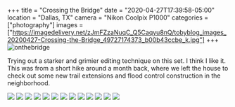 +++
title = "Crossing the Bridge"
date = "2020-04-27T17:39:58-05:00"
location = "Dallas, TX"
camera = "Nikon Coolpix P1000"
categories = ["photography"]
images = ["https://imagedelivery.net/zJmFZzaNuqC_Q5Caqyu8nQ/tobyblog_images_20200427-Crossing-the-Bridge_49727174373_b00b43ccbe_k.jpg"]
+++
![onthebridge](https://imagedelivery.net/zJmFZzaNuqC_Q5Caqyu8nQ/tobyblog_images_20200427-Crossing-the-Bridge_49727174373_b00b43ccbe_k.jpg/fit=scale-down,w=780,sharpen=1,f=auto,q=0.9,slow-connection-quality=0.3)
<!--more-->
Trying out a starker and grimier editing technique on this set. I think I like it. This was from a short hike around a month back, where we left the house to check out some new trail extensions and flood control construction in the neighborhood. 

<div id="mygallery">
		<a class="swipebox" href="https://imagedelivery.net/zJmFZzaNuqC_Q5Caqyu8nQ/tobyblog_images_20200427-Crossing-the-Bridge_49727720291_65985458c1_k.jpg/fit=scale-down,w=1024,sharpen=1,f=auto,q=0.9,slow-connection-quality=0.3">
			    <img src="https://imagedelivery.net/zJmFZzaNuqC_Q5Caqyu8nQ/tobyblog_images_20200427-Crossing-the-Bridge_49727720291_65985458c1_k.jpg/fit=scale-down,w=365,sharpen=1,f=auto,q=0.9,slow-connection-quality=0.3"></a>
		<a class="swipebox" href="https://imagedelivery.net/zJmFZzaNuqC_Q5Caqyu8nQ/tobyblog_images_20200427-Crossing-the-Bridge_49728035107_bb804103eb_k.jpg/fit=scale-down,w=1024,sharpen=1,f=auto,q=0.9,slow-connection-quality=0.3">
			    <img src="https://imagedelivery.net/zJmFZzaNuqC_Q5Caqyu8nQ/tobyblog_images_20200427-Crossing-the-Bridge_49728035107_bb804103eb_k.jpg/fit=scale-down,w=365,sharpen=1,f=auto,q=0.9,slow-connection-quality=0.3"></a>
		<a class="swipebox" href="https://imagedelivery.net/zJmFZzaNuqC_Q5Caqyu8nQ/tobyblog_images_20200427-Crossing-the-Bridge_49728034317_445d1d2ddf_k.jpg/fit=scale-down,w=1024,sharpen=1,f=auto,q=0.9,slow-connection-quality=0.3">
			    <img src="https://imagedelivery.net/zJmFZzaNuqC_Q5Caqyu8nQ/tobyblog_images_20200427-Crossing-the-Bridge_49728034317_445d1d2ddf_k.jpg/fit=scale-down,w=365,sharpen=1,f=auto,q=0.9,slow-connection-quality=0.3"></a>
		<a class="swipebox" href="https://imagedelivery.net/zJmFZzaNuqC_Q5Caqyu8nQ/tobyblog_images_20200427-Crossing-the-Bridge_49727174373_b00b43ccbe_k.jpg/fit=scale-down,w=1024,sharpen=1,f=auto,q=0.9,slow-connection-quality=0.3">
			    <img src="https://imagedelivery.net/zJmFZzaNuqC_Q5Caqyu8nQ/tobyblog_images_20200427-Crossing-the-Bridge_49727174373_b00b43ccbe_k.jpg/fit=scale-down,w=365,sharpen=1,f=auto,q=0.9,slow-connection-quality=0.3"></a>
		<a class="swipebox" href="https://imagedelivery.net/zJmFZzaNuqC_Q5Caqyu8nQ/tobyblog_images_20200427-Crossing-the-Bridge_49728034152_f418c0cf24_k.jpg/fit=scale-down,w=1024,sharpen=1,f=auto,q=0.9,slow-connection-quality=0.3">
			    <img src="https://imagedelivery.net/zJmFZzaNuqC_Q5Caqyu8nQ/tobyblog_images_20200427-Crossing-the-Bridge_49728034152_f418c0cf24_k.jpg/fit=scale-down,w=365,sharpen=1,f=auto,q=0.9,slow-connection-quality=0.3"></a>
		<a class="swipebox" href="https://imagedelivery.net/zJmFZzaNuqC_Q5Caqyu8nQ/tobyblog_images_20200427-Crossing-the-Bridge_49727173763_9d6e0f434e_k.jpg/fit=scale-down,w=1024,sharpen=1,f=auto,q=0.9,slow-connection-quality=0.3">
			    <img src="https://imagedelivery.net/zJmFZzaNuqC_Q5Caqyu8nQ/tobyblog_images_20200427-Crossing-the-Bridge_49727173763_9d6e0f434e_k.jpg/fit=scale-down,w=365,sharpen=1,f=auto,q=0.9,slow-connection-quality=0.3"></a>
		<a class="swipebox" href="https://imagedelivery.net/zJmFZzaNuqC_Q5Caqyu8nQ/tobyblog_images_20200427-Crossing-the-Bridge_49728033732_9444152f86_k.jpg/fit=scale-down,w=1024,sharpen=1,f=auto,q=0.9,slow-connection-quality=0.3">
			    <img src="https://imagedelivery.net/zJmFZzaNuqC_Q5Caqyu8nQ/tobyblog_images_20200427-Crossing-the-Bridge_49728033732_9444152f86_k.jpg/fit=scale-down,w=365,sharpen=1,f=auto,q=0.9,slow-connection-quality=0.3"></a>
		<a class="swipebox" href="https://imagedelivery.net/zJmFZzaNuqC_Q5Caqyu8nQ/tobyblog_images_20200427-Crossing-the-Bridge_49727173118_5c0d2c2107_k.jpg/fit=scale-down,w=1024,sharpen=1,f=auto,q=0.9,slow-connection-quality=0.3">
			    <img src="https://imagedelivery.net/zJmFZzaNuqC_Q5Caqyu8nQ/tobyblog_images_20200427-Crossing-the-Bridge_49727173118_5c0d2c2107_k.jpg/fit=scale-down,w=365,sharpen=1,f=auto,q=0.9,slow-connection-quality=0.3"></a>
		<a class="swipebox" href="https://imagedelivery.net/zJmFZzaNuqC_Q5Caqyu8nQ/tobyblog_images_20200427-Crossing-the-Bridge_49727719836_040178fbc8_k.jpg/fit=scale-down,w=1024,sharpen=1,f=auto,q=0.9,slow-connection-quality=0.3">
			    <img src="https://imagedelivery.net/zJmFZzaNuqC_Q5Caqyu8nQ/tobyblog_images_20200427-Crossing-the-Bridge_49727719836_040178fbc8_k.jpg/fit=scale-down,w=365,sharpen=1,f=auto,q=0.9,slow-connection-quality=0.3"></a>
		<a class="swipebox" href="https://imagedelivery.net/zJmFZzaNuqC_Q5Caqyu8nQ/tobyblog_images_20200427-Crossing-the-Bridge_49727720606_bea71faae5_k.jpg/fit=scale-down,w=1024,sharpen=1,f=auto,q=0.9,slow-connection-quality=0.3">
			    <img src="https://imagedelivery.net/zJmFZzaNuqC_Q5Caqyu8nQ/tobyblog_images_20200427-Crossing-the-Bridge_49727720606_bea71faae5_k.jpg/fit=scale-down,w=365,sharpen=1,f=auto,q=0.9,slow-connection-quality=0.3"></a>
		<a class="swipebox" href="https://imagedelivery.net/zJmFZzaNuqC_Q5Caqyu8nQ/tobyblog_images_20200427-Crossing-the-Bridge_49728034457_9b7e34866f_k.jpg/fit=scale-down,w=1024,sharpen=1,f=auto,q=0.9,slow-connection-quality=0.3">
			    <img src="https://imagedelivery.net/zJmFZzaNuqC_Q5Caqyu8nQ/tobyblog_images_20200427-Crossing-the-Bridge_49728034457_9b7e34866f_k.jpg/fit=scale-down,w=365,sharpen=1,f=auto,q=0.9,slow-connection-quality=0.3"></a>
		<a class="swipebox" href="https://imagedelivery.net/zJmFZzaNuqC_Q5Caqyu8nQ/tobyblog_images_20200427-Crossing-the-Bridge_49728034742_fcd136d649_k.jpg/fit=scale-down,w=1024,sharpen=1,f=auto,q=0.9,slow-connection-quality=0.3">
			    <img src="https://imagedelivery.net/zJmFZzaNuqC_Q5Caqyu8nQ/tobyblog_images_20200427-Crossing-the-Bridge_49728034742_fcd136d649_k.jpg/fit=scale-down,w=365,sharpen=1,f=auto,q=0.9,slow-connection-quality=0.3"></a>
		<a class="swipebox" href="https://imagedelivery.net/zJmFZzaNuqC_Q5Caqyu8nQ/tobyblog_images_20200427-Crossing-the-Bridge_49727173063_4b3a57801e_k.jpg/fit=scale-down,w=1024,sharpen=1,f=auto,q=0.9,slow-connection-quality=0.3">
			    <img src="https://imagedelivery.net/zJmFZzaNuqC_Q5Caqyu8nQ/tobyblog_images_20200427-Crossing-the-Bridge_49727173063_4b3a57801e_k.jpg/fit=scale-down,w=365,sharpen=1,f=auto,q=0.9,slow-connection-quality=0.3"></a>
</div>
